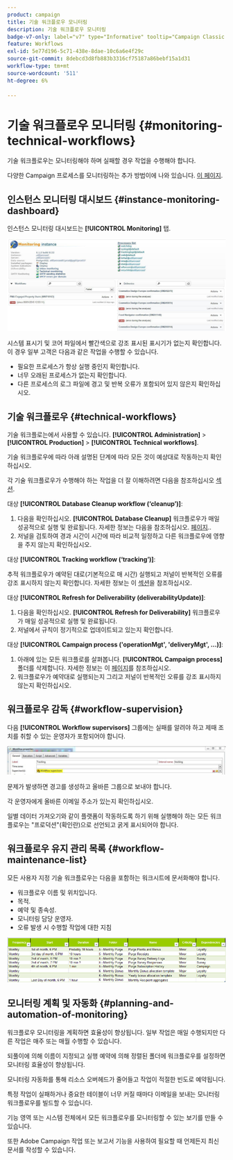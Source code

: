 ```yaml
---
product: campaign
title: 기술 워크플로우 모니터링
description: 기술 워크플로우 모니터링
badge-v7-only: label="v7" type="Informative" tooltip="Campaign Classic v7에만 적용"
feature: Workflows
exl-id: 5e77d196-5c71-438e-8dae-10c6a6e4f29c
source-git-commit: 8debcd3d8fb883b3316cf75187a86bebf15a1d31
workflow-type: tm+mt
source-wordcount: '511'
ht-degree: 6%

---
```


# 기술 워크플로우 모니터링 {#monitoring-technical-workflows}



기술 워크플로우는 모니터링해야 하며 실패할 경우 작업을 수행해야 합니다.

다양한 Campaign 프로세스를 모니터링하는 추가 방법이에 나와 있습니다. [이 페이지](../../production/using/monitoring-guidelines.md).

## 인스턴스 모니터링 대시보드 {#instance-monitoring-dashboard}

인스턴스 모니터링 대시보드는 **[!UICONTROL Monitoring]** 탭.

![](assets/monitoring_technical_workflows1.png)

시스템 표시기 및 코어 파일에서 빨간색으로 강조 표시된 표시기가 없는지 확인합니다. 이 경우 일부 고객은 다음과 같은 작업을 수행할 수 있습니다.

* 필요한 프로세스가 항상 실행 중인지 확인합니다.
* 너무 오래된 프로세스가 없는지 확인합니다.
* 다른 프로세스의 로그 파일에 경고 및 반복 오류가 포함되어 있지 않은지 확인하십시오.

## 기술 워크플로우 {#technical-workflows}

기술 워크플로는에서 사용할 수 있습니다. **[!UICONTROL Administration]** > **[!UICONTROL Production]** > **[!UICONTROL Technical workflows]**.

기술 워크플로우에 따라 아래 설명된 단계에 따라 모든 것이 예상대로 작동하는지 확인하십시오.

각 기술 워크플로우가 수행해야 하는 작업을 더 잘 이해하려면 다음을 참조하십시오 [섹션](about-technical-workflows.md).

대상 **[!UICONTROL Database Cleanup workflow (‘cleanup’)]**:

1. 다음을 확인하십시오. **[!UICONTROL Database Cleanup]** 워크플로우가 매일 성공적으로 실행 및 완료됩니다. 자세한 정보는 다음을 참조하십시오. [페이지](../../production/using/database-cleanup-workflow.md)..
1. 저널을 검토하여 경과 시간이 시간에 따라 비교적 일정하고 다른 워크플로우에 영향을 주지 않는지 확인하십시오.

대상 **[!UICONTROL Tracking workflow (‘tracking’)]**:

추적 워크플로우가 예약된 대로(기본적으로 매 시간) 실행되고 저널이 반복적인 오류를 강조 표시하지 않는지 확인합니다. 자세한 정보는 이 [섹션](delivery.md)을 참조하십시오.

대상 **[!UICONTROL Refresh for Deliverability (deliverabilityUpdate)]**:

1. 다음을 확인하십시오. **[!UICONTROL Refresh for Deliverability]** 워크플로우가 매일 성공적으로 실행 및 완료됩니다.
1. 저널에서 규칙이 정기적으로 업데이트되고 있는지 확인합니다.

대상 **[!UICONTROL Campaign process ('operationMgt', 'deliveryMgt', ...)]**:

1. 아래에 있는 모든 워크플로를 살펴봅니다. **[!UICONTROL Campaign process]** 폴더를 삭제합니다. 자세한 정보는 이 [페이지](about-technical-workflows.md)를 참조하십시오.
1. 워크플로우가 예약대로 실행되는지 그리고 저널이 반복적인 오류를 강조 표시하지 않는지 확인하십시오.

## 워크플로우 감독 {#workflow-supervision}

다음 **[!UICONTROL Workflow supervisors]** 그룹에는 실패를 알려야 하고 제때 조치를 취할 수 있는 운영자가 포함되어야 합니다.

![](assets/monitoring_technical_workflows3.png)

문제가 발생하면 경고를 생성하고 올바른 그룹으로 보내야 합니다.

각 운영자에게 올바른 이메일 주소가 있는지 확인하십시오.

일별 데이터 가져오기와 같이 플랫폼이 작동하도록 하기 위해 실행해야 하는 모든 워크플로우는 &quot;프로덕션&quot;(확인란)으로 선언되고 굵게 표시되어야 합니다.

## 워크플로우 유지 관리 목록 {#workflow-maintenance-list}

모든 사용자 지정 기술 워크플로우는 다음을 포함하는 워크시트에 문서화해야 합니다.

* 워크플로우 이름 및 위치입니다.
* 목적.
* 예약 및 종속성.
* 모니터링 담당 운영자.
* 오류 발생 시 수행할 작업에 대한 지침

![](assets/monitoring_technical_workflows4.png)

## 모니터링 계획 및 자동화 {#planning-and-automation-of-monitoring}

워크플로우 모니터링을 계획하면 효율성이 향상됩니다. 일부 작업은 매일 수행되지만 다른 작업은 매주 또는 매월 수행할 수 있습니다.

되풀이에 의해 이름이 지정되고 실행 예약에 의해 정렬된 폴더에 워크플로우를 설정하면 모니터링 효율성이 향상됩니다.

모니터링 자동화를 통해 리소스 오버헤드가 줄어들고 작업이 적절한 빈도로 예약됩니다.

특정 작업이 실패하거나 중요한 테이블이 너무 커질 때마다 이메일을 보내는 모니터링 워크플로우를 빌드할 수 있습니다.

기능 영역 또는 시스템 전체에서 모든 워크플로우를 모니터링할 수 있는 보기를 만들 수 있습니다.

또한 Adobe Campaign 작업 또는 보고서 기능을 사용하여 필요할 때 언제든지 최신 문서를 작성할 수 있습니다.
